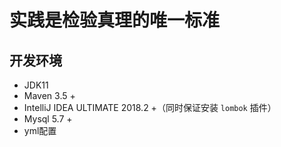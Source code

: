 # 实践是检验真理的唯一标准

> 

## 开发环境
 * JDK11
 * Maven 3.5 +
 * IntelliJ IDEA ULTIMATE 2018.2 +（同时保证安装 ```lombok``` 插件）
 * Mysql 5.7 +
 * yml配置
 


